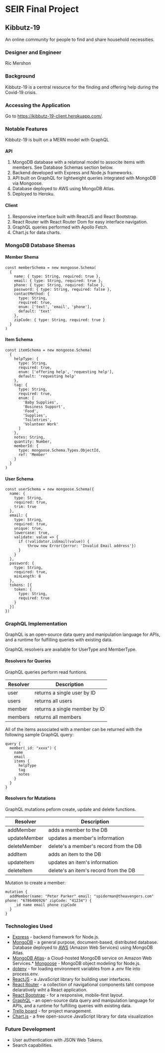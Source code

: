 # SEIR Final Project

## Kibbutz-19
An online community for people to find and share household necessities.

### Designer and Engineer
Ric Mershon

### Background
Kibbutz-19 is a central resource for the finding and offering help during the Covid-19 crisis.

### Accessing the Application

Go to https://kibbutz-19-client.herokuapp.com/.

### Notable Features

Kibbutz-19 is built on a MERN model with GraphQL

#### API

1. MongoDB database with a relatonal model to associte items with members. See Database Schemas section below.
2. Backend developed with Express and Node.js frameworks.
3. API built on GraphQL for lightweight queries integrated with MongoDB via Mongoose.
4. Database deployed to AWS using MongoDB Atlas.
5. Deployed to Heroku.

#### Client

1. Responsive interface built with ReactJS and React Bootstrap.
2. React Router with React Router Dom for easy interface navigation.
3. GraphQL queries performed with Apollo Fetch.
4. Chart.js for data charts.

### MongoDB Database Shemas

#### Member Shema
```
const memberSchema = new mongoose.Schema(
  {
    name: { type: String, required: true },
    email: { type: String, required: true },
    phone: { type: String, required: false },
    password: { type: String, required: false },
    contactMethod: {
      type: String,
      required: true,
      enum: ['text', 'email', 'phone'],
      default: 'text'
    },
    zipCode: { type: String, required: true }
  }
)
```
#### Item Schema
```
const itemSchema = new mongoose.Schema(
  {
    helpType: {
      type: String,
      required: true,
      enum: ['offering help', 'requesting help'],
      default: 'requesting help'
    },
    tag: {
      type: String,
      required: true,
      enum: [
        'Baby Supplies',
        'Business Support',
        'Food',
        'Supplies',
        'Toiletries',
        'Volunteer Work'
      ]
    },
    notes: String,
    quantity: Number,
    memberId: {
      type: mongoose.Schema.Types.ObjectId,
      ref: 'Member'
    }
  }
)
```
#### User Schema
```
const userSchema = new mongoose.Schema({
  name: {
    type: String,
    required: true,
    trim: true
  },
  email: {
    type: String,
    required: true,
    unique: true,
    lowercase: true,
    validate: value => {
      if (!validator.isEmail(value)) {
          throw new Error({error: 'Invalid Email address'})
      }
    }
  },
  password: {
    type: String,
    required: true,
    minLength: 8
  },
  tokens: [{
    token: {
      type: String,
      required: true
    }
  }]
})
```

### GraphQL Implementation
GraphQL is an open-source data query and manipulation language for APIs, and a runtime for fulfilling queries with existing data.

GraphQL resolvers are available for UserType and MemberType.

#### Resolvers for Queries

GraphQL queries perform read funtions.

| Resolver | Description |
| -------- |-------------|
| user | returns a single user by ID |
| users | returns all users |
| member | returns a single member by ID |
| members | returns all members |

All of the items associated with a member can be returned with the following sample GraphQL query:

```
query {
  member(_id: "xxxx") {
    name
    email
    items {
      helpType
      tag
      notes
    }
  }
}
```

#### Resolvers for Mutations

GraphQL mutations peform create, update and delete functions.

| Resolver | Description |
| -------- |-------------|
| addMember | adds a member to the DB |
| updateMember | updates a member's information |
| deleteMember | delete's a member's record from the DB |
| addItem | adds an item to the DB |
| updateItem | updates an item's information |
| deleteItem | delete's an item's record from the DB |

Mutation to create a member:
```
mutation {
  addMember(name: "Peter Parker" email: "spiderman@theavengers.com" phone: "6786406926" zipCode: "41234") {
    _id name email phone zipCode
  }
}
```

### Technologies Used

* [Express](https://expressjs.com/) - backend framework for Node.js.
* [MongoDB](https://www.mongodb.com/) - a general purpose, document-based, distributed database. Database deployed to [AWS](https://aws.amazon.com/) (Amazon Web Services) using MongoDB Atlas.
* [MongoDB Atlas](https://www.mongodb.com/cloud/atlas/lp/try2?utm_source=google&utm_campaign=gs_americas_united%20states_search_brand_atlas_desktop&utm_term=mongodb%20atlas&utm_medium=cpc_paid_search&utm_ad=e&gclid=Cj0KCQjwm9D0BRCMARIsAIfvfIaIxOPcBQe1bbgFezxEHNG19vC0mGsB2KWV2SHkLaYK4bIB0M8suPgaAk7KEALw_wcB)- a Cloud-hosted MongoDB service on Amazon Web Services.* [Mongoose](https://mongoosejs.com/) - MongoDB object modeling for Node.js.
* [dotenv](https://www.npmjs.com/package/dotenv) - for loading environment variables from a .env file into process.env.
* [ReactJS](https://reactjs.org/) - a JavaScript library for building user interfaces.
* [React Router](https://reacttraining.com/react-router/) - a collection of navigational components taht compose delaratively wiht a React application.
* [React Bootstrap](https://react-bootstrap.github.io/) - for a responsive, mobile-first layout.
* [GraphQL](https://www.graphql.com/) - an open-source data query and manipulation language for APIs, and a runtime for fulfilling queries with existing data.
* [Trello board](https://trello.com/b/AKxShGdp/kibbutz-19) - for project management.
* [Chart.js](https://www.chartjs.org/) - a free open-source JavaScript library for data visualization

### Future Development
* User authentication with JSON Web Tokens.
* Search capabilities.
